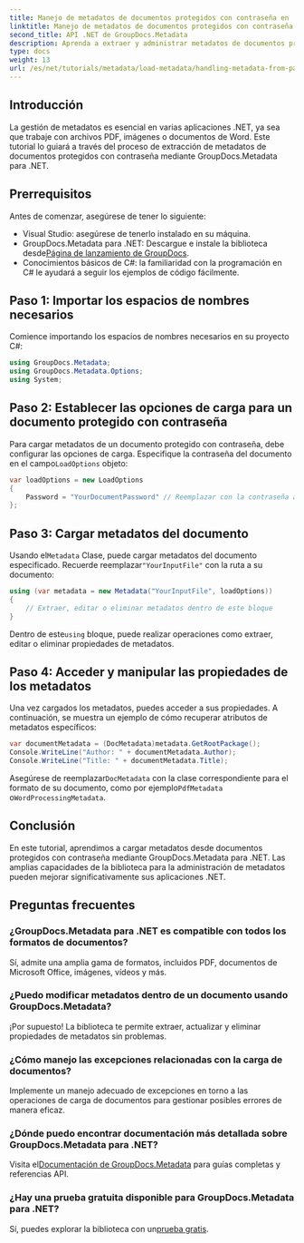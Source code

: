 ```yaml
---
title: Manejo de metadatos de documentos protegidos con contraseña en .NET
linktitle: Manejo de metadatos de documentos protegidos con contraseña en .NET
second_title: API .NET de GroupDocs.Metadata
description: Aprenda a extraer y administrar metadatos de documentos protegidos con contraseña de manera eficiente mediante GroupDocs.Metadata para .NET. Este tutorial completo cubre los pasos esenciales, incluida la configuración de opciones de carga y el acceso a las propiedades de metadatos.
type: docs
weight: 13
url: /es/net/tutorials/metadata/load-metadata/handling-metadata-from-password-protected-document/
---
```

## Introducción

La gestión de metadatos es esencial en varias aplicaciones .NET, ya sea que trabaje con archivos PDF, imágenes o documentos de Word. Este tutorial lo guiará a través del proceso de extracción de metadatos de documentos protegidos con contraseña mediante GroupDocs.Metadata para .NET.

## Prerrequisitos

Antes de comenzar, asegúrese de tener lo siguiente:

- Visual Studio: asegúrese de tenerlo instalado en su máquina.
-  GroupDocs.Metadata para .NET: Descargue e instale la biblioteca desde[Página de lanzamiento de GroupDocs](https://releases.groupdocs.com/metadata/net/).
- Conocimientos básicos de C#: la familiaridad con la programación en C# le ayudará a seguir los ejemplos de código fácilmente.

## Paso 1: Importar los espacios de nombres necesarios

Comience importando los espacios de nombres necesarios en su proyecto C#:

```csharp
using GroupDocs.Metadata;
using GroupDocs.Metadata.Options;
using System;
```

## Paso 2: Establecer las opciones de carga para un documento protegido con contraseña

 Para cargar metadatos de un documento protegido con contraseña, debe configurar las opciones de carga. Especifique la contraseña del documento en el campo`LoadOptions` objeto:

```csharp
var loadOptions = new LoadOptions
{
    Password = "YourDocumentPassword" // Reemplazar con la contraseña actual
};
```

## Paso 3: Cargar metadatos del documento

 Usando el`Metadata` Clase, puede cargar metadatos del documento especificado. Recuerde reemplazar`"YourInputFile"` con la ruta a su documento:

```csharp
using (var metadata = new Metadata("YourInputFile", loadOptions))
{
    // Extraer, editar o eliminar metadatos dentro de este bloque
}
```

 Dentro de este`using` bloque, puede realizar operaciones como extraer, editar o eliminar propiedades de metadatos.

## Paso 4: Acceder y manipular las propiedades de los metadatos

Una vez cargados los metadatos, puedes acceder a sus propiedades. A continuación, se muestra un ejemplo de cómo recuperar atributos de metadatos específicos:

```csharp
var documentMetadata = (DocMetadata)metadata.GetRootPackage();
Console.WriteLine("Author: " + documentMetadata.Author);
Console.WriteLine("Title: " + documentMetadata.Title);
```

 Asegúrese de reemplazar`DocMetadata` con la clase correspondiente para el formato de su documento, como por ejemplo`PdfMetadata` o`WordProcessingMetadata`.

## Conclusión

En este tutorial, aprendimos a cargar metadatos desde documentos protegidos con contraseña mediante GroupDocs.Metadata para .NET. Las amplias capacidades de la biblioteca para la administración de metadatos pueden mejorar significativamente sus aplicaciones .NET.

## Preguntas frecuentes

### ¿GroupDocs.Metadata para .NET es compatible con todos los formatos de documentos?
Sí, admite una amplia gama de formatos, incluidos PDF, documentos de Microsoft Office, imágenes, vídeos y más.

### ¿Puedo modificar metadatos dentro de un documento usando GroupDocs.Metadata?
¡Por supuesto! La biblioteca te permite extraer, actualizar y eliminar propiedades de metadatos sin problemas.

### ¿Cómo manejo las excepciones relacionadas con la carga de documentos?
Implemente un manejo adecuado de excepciones en torno a las operaciones de carga de documentos para gestionar posibles errores de manera eficaz.

### ¿Dónde puedo encontrar documentación más detallada sobre GroupDocs.Metadata para .NET?
 Visita el[Documentación de GroupDocs.Metadata](https://reference.groupdocs.com/metadata/net/) para guías completas y referencias API.

### ¿Hay una prueba gratuita disponible para GroupDocs.Metadata para .NET?
 Sí, puedes explorar la biblioteca con un[prueba gratis](https://releases.groupdocs.com/).